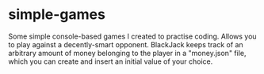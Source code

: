 # simple-games
Some simple console-based games I created to practise coding. Allows you to play against a decently-smart opponent. 
BlackJack keeps track of an arbitrary amount of money belonging to the player in a "money.json" file, 
which you can create and insert an initial value of your choice.

